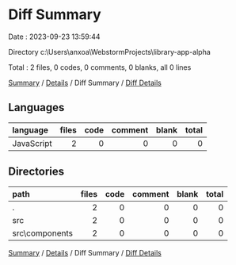 # Diff Summary

Date : 2023-09-23 13:59:44

Directory c:\\Users\\anxoa\\WebstormProjects\\library-app-alpha

Total : 2 files,  0 codes, 0 comments, 0 blanks, all 0 lines

[Summary](results.md) / [Details](details.md) / Diff Summary / [Diff Details](diff-details.md)

## Languages
| language | files | code | comment | blank | total |
| :--- | ---: | ---: | ---: | ---: | ---: |
| JavaScript | 2 | 0 | 0 | 0 | 0 |

## Directories
| path | files | code | comment | blank | total |
| :--- | ---: | ---: | ---: | ---: | ---: |
| . | 2 | 0 | 0 | 0 | 0 |
| src | 2 | 0 | 0 | 0 | 0 |
| src\\components | 2 | 0 | 0 | 0 | 0 |

[Summary](results.md) / [Details](details.md) / Diff Summary / [Diff Details](diff-details.md)